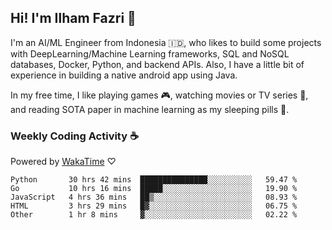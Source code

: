 ## Hi! I'm Ilham Fazri 👋

I'm an AI/ML Engineer from Indonesia 🇮🇩, who likes to build some projects with DeepLearning/Machine Learning frameworks, SQL and NoSQL databases, Docker, Python, and backend APIs. Also, I have a little bit of experience in building a native android app using Java.


In my free time, I like playing games 🎮, watching movies or TV series 🍿, and reading SOTA paper in machine learning as my sleeping pills 💊. 

### Weekly Coding Activity ☕
Powered by [WakaTime](https://wakatime.com/) ♡
<!--START_SECTION:waka-->

```text
Python       30 hrs 42 mins  ███████████████░░░░░░░░░░   59.47 %
Go           10 hrs 16 mins  █████░░░░░░░░░░░░░░░░░░░░   19.90 %
JavaScript   4 hrs 36 mins   ██▒░░░░░░░░░░░░░░░░░░░░░░   08.93 %
HTML         3 hrs 29 mins   █▓░░░░░░░░░░░░░░░░░░░░░░░   06.75 %
Other        1 hr 8 mins     ▓░░░░░░░░░░░░░░░░░░░░░░░░   02.22 %
```

<!--END_SECTION:waka-->
